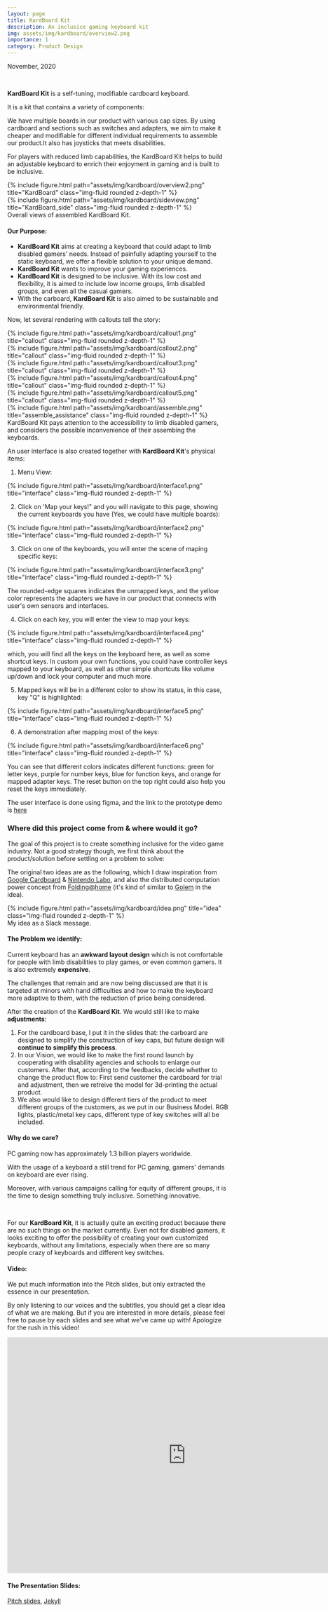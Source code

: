 ```yaml
---
layout: page
title: KardBoard Kit
description: An inclusice gaming keyboard kit
img: assets/img/kardboard/overview2.png
importance: 1
category: Product Design
---
```


November, 2020

<br>

**KardBoard Kit** is a self-tuning, modifiable cardboard keyboard.

It is a kit that contains a variety of components:

We have multiple boards in our product with various cap sizes. By using cardboard and sections such as switches and adapters, we aim to make it
cheaper and modifiable for different individual requirements to assemble our product.It also has joysticks that meets disabilities.

For players with reduced limb capabilities, the KardBoard Kit helps to build an adjustable keyboard to enrich their enjoyment in gaming and is built to be inclusive.

<div class="row">
    <div class="col-sm mt-3 mt-md-0">
        {% include figure.html path="assets/img/kardboard/overview2.png" title="KardBoard" class="img-fluid rounded z-depth-1" %}
    </div>
</div>
<div class="row">
    <div class="col-sm mt-3 mt-md-0">
        {% include figure.html path="assets/img/kardboard/sideview.png" title="KardBoard_side" class="img-fluid rounded z-depth-1" %}
    </div>
</div>
<div class="caption">
    Overall views of assembled KardBoard Kit.
</div>

#### Our Purpose:

- **KardBoard Kit** aims at creating a keyboard that could adapt to limb disabled gamers' needs. Instead of painfully adapting yourself to the static keyboard, we offer a flexible solution to your unique demand.
- **KardBoard Kit** wants to improve your gaming experiences.
- **KardBoard Kit** is designed to be inclusive. With its low cost and flexibility, it is aimed to include low income groups, limb disabled groups, and even all the casual gamers.
- With the carboard, **KardBoard Kit** is also aimed to be sustainable and environmental friendly.

Now, let several rendering with callouts tell the story:

<div class="row">
    <div class="col-sm mt-3 mt-md-0">
        {% include figure.html path="assets/img/kardboard/callout1.png" title="callout" class="img-fluid rounded z-depth-1" %}
    </div>
</div>
<div class="row">
    <div class="col-sm mt-3 mt-md-0">
        {% include figure.html path="assets/img/kardboard/callout2.png" title="callout" class="img-fluid rounded z-depth-1" %}
    </div>
</div>
<div class="row">
    <div class="col-sm mt-3 mt-md-0">
        {% include figure.html path="assets/img/kardboard/callout3.png" title="callout" class="img-fluid rounded z-depth-1" %}
    </div>
</div>
<div class="row">
    <div class="col-sm mt-3 mt-md-0">
        {% include figure.html path="assets/img/kardboard/callout4.png" title="callout" class="img-fluid rounded z-depth-1" %}
    </div>
</div>
<div class="row">
    <div class="col-sm mt-3 mt-md-0">
        {% include figure.html path="assets/img/kardboard/callout5.png" title="callout" class="img-fluid rounded z-depth-1" %}
    </div>
</div>

<div class="row">
    <div class="col-sm mt-3 mt-md-0">
        {% include figure.html path="assets/img/kardboard/assemble.png" title="assemble_assistance" class="img-fluid rounded z-depth-1" %}
    </div>
</div>
<div class="caption">
    KardBoard Kit pays attention to the accessibility to limb disabled gamers, and considers the possible inconvenience of their assembing the keyboards.
</div>

An user interface is also created together with **KardBoard Kit**'s physical items:

1. Menu View:

<div class="row">
    <div class="col-sm mt-3 mt-md-0">
        {% include figure.html path="assets/img/kardboard/interface1.png" title="interface" class="img-fluid rounded z-depth-1" %}
    </div>
</div>

2. Click on 'Map your keys!" and you will navigate to this page, showing the current keyboards you have (Yes, we could have multiple boards):

<div class="row">
    <div class="col-sm mt-3 mt-md-0">
        {% include figure.html path="assets/img/kardboard/interface2.png" title="interface" class="img-fluid rounded z-depth-1" %}
    </div>
</div>

3. Click on one of the keyboards, you will enter the scene of maping specific keys:

<div class="row">
    <div class="col-sm mt-3 mt-md-0">
        {% include figure.html path="assets/img/kardboard/interface3.png" title="interface" class="img-fluid rounded z-depth-1" %}
    </div>
</div>

The rounded-edge squares indicates the unmapped keys, and the yellow color represents the adapters we have in our product that connects with user's own sensors and interfaces.

4. Click on each key, you will enter the view to map your keys:

<div class="row">
    <div class="col-sm mt-3 mt-md-0">
        {% include figure.html path="assets/img/kardboard/interface4.png" title="interface" class="img-fluid rounded z-depth-1" %}
    </div>
</div>

which, you will find all the keys on the keyboard here, as well as some shortcut keys. In custom your own functions, you could have controller
keys mapped to your keyboard, as well as other simple shortcuts like volume up/down and lock your computer and much more.

5. Mapped keys will be in a different color to show its status, in this case, key "Q" is highlighted:

<div class="row">
    <div class="col-sm mt-3 mt-md-0">
        {% include figure.html path="assets/img/kardboard/interface5.png" title="interface" class="img-fluid rounded z-depth-1" %}
    </div>
</div>

6. A demonstration after mapping most of the keys:

<div class="row">
    <div class="col-sm mt-3 mt-md-0">
        {% include figure.html path="assets/img/kardboard/interface6.png" title="interface" class="img-fluid rounded z-depth-1" %}
    </div>
</div>

You can see that different colors indicates different functions: green for letter keys, purple for number keys, blue for function keys, and orange for mapped adapter keys. The reset button on the top right could also help you reset the keys immediately.

The user interface is done using figma, and the link to the prototype demo is [here](https://www.figma.com/proto/fUJdcprmOOEf5T8v2MSgeC/Cardboard-Keyboard-Software-(Copy)?node-id=2%3A1&starting-point-node-id=2%3A1)


### Where did this project come from & where would it go?

The goal of this project is to create something inclusive for the video game industry. Not a good strategy though, we first think about the product/solution before settling on a problem to solve:

The original two ideas are as the following, which I draw inspiration from [Google Cardboard](https://arvr.google.com/cardboard/) & [Nintendo Labo](https://www.nintendo.com.hk/labo/), and also the distributed computation
power concept from [Folding@home](https://foldingathome.org/) (it's kind of similar to [Golem](https://www.golem.network/) in the idea).

<div class="row">
    <div class="col-sm mt-3 mt-md-0">
        {% include figure.html path="assets/img/kardboard/idea.png" title="idea" class="img-fluid rounded z-depth-1" %}
    </div>
</div>
<div class="caption">
    My idea as a Slack message.
</div>

#### The Problem we identify:
Current keyboard has an **awkward layout design** which is not comfortable for people with limb disabilities to play games, or even common gamers. It is also extremely **expensive**.

The challenges that remain and are now being discussed are that it is targeted at minors with hand difficulties and how to make the keyboard more adaptive to them, with the reduction of price being considered.

After the creation of the **KardBoard Kit**. We would still like to make **adjustments**:
1. For the cardboard base, I put it in the slides that: the carboard are designed to simplify the construction of key caps, but
future design will **continue to simplify this process**.
2. In our Vision, we would like to make the first round launch by cooperating with disability agencies and schools to enlarge our customers. After that, according to the feedbacks, decide whether to change the product flow to: First send customer the cardboard for trial and adjustment, then we
retreive the model for 3d-printing the actual product.
3. We also would like to design different tiers of the product to meet different groups of the customers, as we put in our Business Model. RGB  lights, plastic/metal key caps, different type of key switches will all be included.

#### Why do we care?

PC gaming now has approximately 1.3 billion players worldwide. 

With the usage of a keyboard a still trend for PC gaming, gamers' demands on
keyboard are ever rising. 

Moreover, with various campaigns calling for equity of different groups, it is the time to design something truly inclusive. Something innovative.

<br>

For our **KardBoard Kit**, it is actually quite an exciting product because there are no such things on the market currently. Even not for disabled gamers, it looks exciting to offer the possibility of creating your own customized keyboards, without any limitations, especially when there are so many people crazy of keyboards and different key switches.


#### Video:

We put much information into the Pitch slides, but only extracted the essence in our presentation.

By only listening to our voices and the subtitles, you should get a clear idea of what we are making. But if you are interested in more details, please feel free to pause by each slides and see what we've came up with! Apologize for the rush in this video!

<iframe width="813" height="538" src="https://www.youtube.com/embed/1oQsSiwVtxQ" title="KardBoard Kit - Final Pitch (with CC)" frameborder="0" allow="accelerometer; autoplay; clipboard-write; encrypted-media; gyroscope; picture-in-picture" allowfullscreen></iframe>

#### The Presentation Slides:

[Pitch slides](https://app.pitch.com/app/presentation/b467a12d-f09e-4fb2-a016-11f234ae55e8/aa9babf4-0ab1-4697-82c2-68d321ece467), <a href="/assets/pdf/KardBoard_Kit_Final_Pitch.pdf" target="_blank">Jekyll</a>